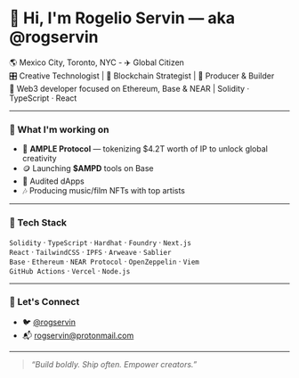# 👋 Hi, I'm Rogelio Servin — aka @rogservin

🌎 Mexico City, Toronto, NYC - ✈️ Global Citizen  
🎛️ Creative Technologist | 🧠 Blockchain Strategist | 🎵 Producer & Builder  
🧱 Web3 developer focused on Ethereum, Base & NEAR | Solidity · TypeScript · React

---

### 🚀 What I'm working on

- 🧠 **AMPLE Protocol** — tokenizing $4.2T worth of IP to unlock global creativity  
- 🪙 Launching **$AMPD** tools on Base  
- 🔐 Audited dApps
- 🎶 Producing music/film NFTs with top artists

---

### 🧰 Tech Stack

`Solidity` · `TypeScript` · `Hardhat` · `Foundry` · `Next.js`  
`React` · `TailwindCSS` · `IPFS` · `Arweave` · `Sablier`  
`Base` · `Ethereum` · `NEAR Protocol` · `OpenZeppelin` · `Viem`  
`GitHub Actions` · `Vercel` · `Node.js`

---

### 🧠 Let's Connect


- 🐦 [@rogservin](https://twitter.com/rogservin)
- 📬 [rogservin@protonmail.com](mailto:rogservin@protonmail.com)


---

> *“Build boldly. Ship often. Empower creators.”*

